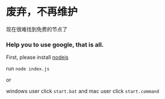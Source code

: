 # 废弃，不再维护

现在很难找到免费的节点了

### Help you to use google, that is all.

First, please install [nodejs](https://nodejs.org/en/)

run `node index.js`

or

windows user click `start.bat` and mac user click `start.command`
